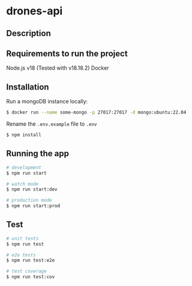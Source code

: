 # drones-api

## Description

## Requirements to run the project

Node.js v18 (Tested with v18.18.2)
Docker

## Installation

Run a mongoDB instance locally:

```bash
$ docker run --name some-mongo -p 27017:27017 -d mongo:ubuntu:22.04
```

Rename the `.env.example` file to `.env`

```bash
$ npm install
```

## Running the app

```bash
# development
$ npm run start

# watch mode
$ npm run start:dev

# production mode
$ npm run start:prod
```

## Test

```bash
# unit tests
$ npm run test

# e2e tests
$ npm run test:e2e

# test coverage
$ npm run test:cov
```
